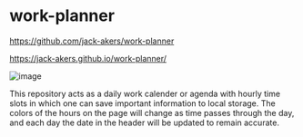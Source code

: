 # work-planner

https://github.com/jack-akers/work-planner

https://jack-akers.github.io/work-planner/


![image](https://github.com/jack-akers/work-planner/assets/128747338/d9677ceb-94ba-480d-b147-ecec31a5b13b)

This repository acts as a daily work calender or agenda with hourly time slots in which one can save important information to local storage. The colors of the hours on the page will change as time passes through the day, and each day the date in the header will be updated to remain accurate.
